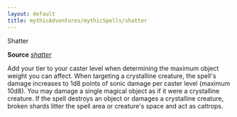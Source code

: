 ```yaml
---
layout: default
title: mythicAdventures/mythicSpells/shatter
---
```

Shatter

**Source** [_shatter_](spells/shatter#_shatter)

Add your tier to your caster level when determining the maximum object weight you can affect. When targeting a crystalline creature, the spell's damage increases to 1d8 points of sonic damage per caster level (maximum 10d8). You may damage a single magical object as if it were a crystalline creature. If the spell destroys an object or damages a crystalline creature, broken shards litter the spell area or creature's space and act as caltrops.

